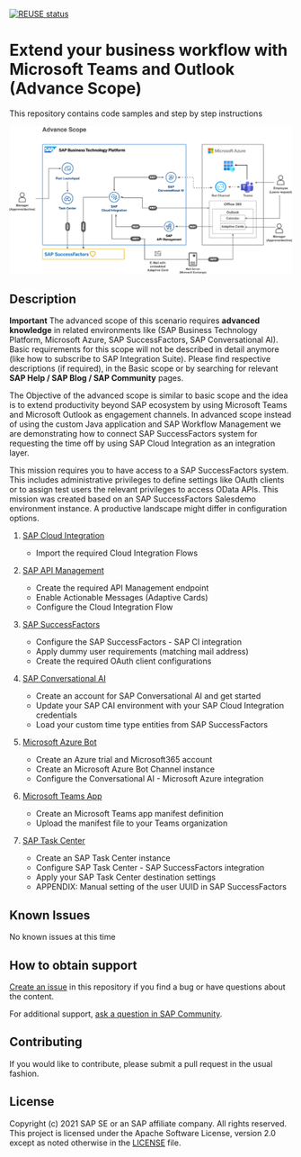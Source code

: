 [![REUSE status](https://api.reuse.software/badge/github.com/SAP-samples/btp-extend-workflow-cai-msteams)](https://api.reuse.software/info/github.com/SAP-samples/btp-extend-workflow-cai-msteams)

# Extend your business workflow with Microsoft Teams and Outlook (Advance Scope)

This repository contains code samples and step by step instructions 

![Solution Architecture](-/../images/Advance%20Scope.png)

## Description

**Important**
The advanced scope of this scenario requires **advanced knowledge** in related environments like (SAP Business Technology Platform, Microsoft Azure, SAP SuccessFactors, SAP Conversational AI). Basic requirements for this scope will not be described in detail anymore (like how to subscribe to SAP Integration Suite). Please find respective descriptions (if required), in the Basic scope or by searching for relevant **SAP Help / SAP Blog / SAP Community** pages. 


The Objective of the advanced scope is similar to basic scope and the idea is to extend productivity beyond SAP ecosystem by using Microsoft Teams and Microsoft Outlook as engagement channels. In advanced scope instead of using the custom Java application and SAP Workflow Management we are demonstrating how to connect SAP SuccessFactors system for requesting the time off by using SAP Cloud Integration as an integration layer.

This mission requires you to have access to a SAP SuccessFactors system. This includes administrative privileges to define settings like OAuth clients or to assign test users the relevant privileges to access OData APIs. This mission was created based on an SAP SuccessFactors Salesdemo environment instance. A productive landscape might differ in configuration options.

1. [SAP Cloud Integration ](./Part1-CloudIntegration/README.md)
   - Import the required Cloud Integration Flows

2. [SAP API Management](./Part2-APIManagement/README.md)
   - Create the required API Management endpoint
   - Enable Actionable Messages (Adaptive Cards)
   - Configure the Cloud Integration Flow

3. [SAP SuccessFactors](./Part3-SuccessFactors/README.md)
   - Configure the SAP SuccessFactors - SAP CI integration
   - Apply dummy user requirements (matching mail address)
   - Create the required OAuth client configurations

4. [SAP Conversational AI](./Part4-ConversationalAI/README.md)
   - Create an account for SAP Conversational AI and get started
   - Update your SAP CAI environment with your SAP Cloud Integration credentials
   - Load your custom time type entities from SAP SuccessFactors 

5. [Microsoft Azure Bot](./Part5-MSAzureBot/README.md)
   - Create an Azure trial and Microsoft365 account
   - Create an Microsoft Azure Bot Channel instance
   - Configure the Conversational AI - Microsoft Azure integration

6. [Microsoft Teams App](./Part6-MSTeamsApp/README.md)
   - Create an Microsoft Teams app manifest definition
   - Upload the manifest file to your Teams organization

7. [SAP Task Center](./Part7-TaskCenter/README.md)
   - Create an SAP Task Center instance
   - Configure SAP Task Center - SAP SuccessFactors integration
   - Apply your SAP Task Center destination settings
   - APPENDIX: Manual setting of the user UUID in SAP SuccessFactors

## Known Issues

No known issues at this time
## How to obtain support

[Create an issue](https://github.com/SAP-samples/btp-extend-workflow-cai-msteams/issues) in this repository if you find a bug or have questions about the content.
 
For additional support, [ask a question in SAP Community](https://answers.sap.com/questions/ask.html).

## Contributing

If you would like to contribute, please submit a pull request in the usual fashion.

## License
Copyright (c) 2021 SAP SE or an SAP affiliate company. All rights reserved. This project is licensed under the Apache Software License, version 2.0 except as noted otherwise in the [LICENSE](LICENSES/Apache-2.0.txt) file.
